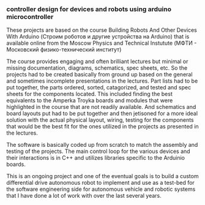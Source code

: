 
### controller design for devices and robots using arduino microcontroller

These projects are based on the course Building Robots And Other Devices With Arduino (Строим роботов и другие устройства на Arduino) that is available online from the Moscow Physics and Technical Instutute (МФТИ - Московский физико-технический институт)

The course provides engaging and often brilliant lectures but minimal or missing documentation, diagrams, schematics, spec sheets, etc. So the projects had to be created basically from ground up based on the general and sometimes incomplete presentations in the lectures. Part lists had to be put together, the parts ordered, sorted, catagorized, and tested and spec sheets for the components located. This included finding the best equivalents to the Amperka Troyka boards and modules that were highlighted in the course that are not readily available. And schematics and board layouts put had to be put together and then jetisoned for a more ideal solution with the actual physical layout, wiring, testing for the components that would be the best fit for the ones utilized in the projects as presented in the lectures.

The software is basically coded up from scratch to match the assembly and testing of the projects. The main control loop for the various devices and their interactions is in C++ and utilizes libraries specific to the Arduinio boards.

This is an ongoing project and one of the eventual goals is to build a custom differential drive autonomous robot to implement and use as a test-bed for the software engineering side for autonomous vehicle and robotic systems that I have done a lot of work with over the last several years.
